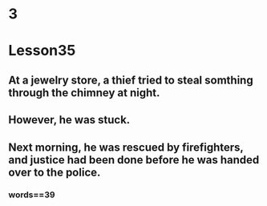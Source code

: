 # 3
# Lesson35
## At a jewelry store, a thief tried to steal somthing through the chimney at night.
## However, he was stuck.
## Next morning, he was rescued by firefighters, and justice had been done before he was handed over to the police.
### words==39